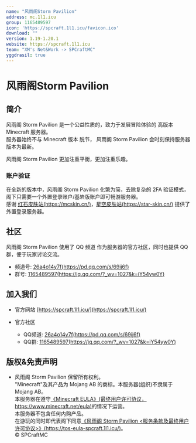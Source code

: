 ```yaml
---
name: "风雨阁Storm Pavilion"
address: mc.1l1.icu
group: 1165489597
icon: 'https://spcraft.1l1.icu/favicon.ico'
download: ""
version: 1.19-1.20.1
website: https://spcraft.1l1.icu
team: "XM's Net&Work -> SPCraftMC"
yggdrasil: true
---
```

# 风雨阁Storm Pavilion

## 简介

风雨阁 Storm Pavilion 是一个公益性质的，致力于发展冒险体验的 高版本 Minecraft 服务器。  
服务器始终不与 Minecraft 版本 脱节， 风雨阁 Storm Pavilion 会时刻保持服务器版本为最新。  
  
风雨阁 Storm Pavilion 更加注重平衡，更加注重乐趣。

### 账户验证

在全新的版本中，风雨阁 Storm Pavilion 化繁为简，去除复杂的 2FA 验证模式，阁下只需要一个外置登录账户/基岩版账户即可畅游服务器。  
感谢 [红石皮肤站(https://mcskin.cn/)](https://mcskin.cn/)，[星空皮肤站(https://star-skin.cn/)](https://star-skin.cn/) 提供了外置登录服务器。

## 社区

风雨阁 Storm Pavilion 使用了 QQ 频道 作为服务器的官方社区，同时也提供 QQ 群，便于玩家讨论交流。

- 频道号: [26a4o14y7f(https://pd.qq.com/s/69ij6f)](https://pd.qq.com/s/69ij6f)
- 群号: [1165489597(https://jq.qq.com/?_wv=1027&k=iY54yw0Y)](https://jq.qq.com/?_wv=1027&k=iY54yw0Y)

## 加入我们

- 官方网站 [https://spcraft.1l1.icu/](https://spcraft.1l1.icu/)

- 官方社区
  - QQ频道: [26a4o14y7f(https://pd.qq.com/s/69ij6f)](https://pd.qq.com/s/69ij6f)
  - QQ群: [1165489597(https://jq.qq.com/?_wv=1027&k=iY54yw0Y)](https://jq.qq.com/?_wv=1027&k=iY54yw0Y)
 

## 版权&免责声明

* 风雨阁 Storm Pavilion 保留所有权利。  
"Minecraft"及其产品为 Mojang AB 的商标。本服务器(组织)不隶属于 Mojang AB。  
本服务器在遵守[《Minecraft EULA》(最终用户许可协议，https://www.minecraft.net/eula)](https://www.minecraft.net/eula)的情况下运营。  
本服务器不包含任何内购产品。  
在游玩的同时即代表阁下同意[《风雨阁 Storm Pavilion <服务条款及最终用户许可协议>》(https://tos-eula-spcraft.1l1.icu/)](https://tos-eula-spcraft.1l1.icu/)。  
© SPCraftMC
